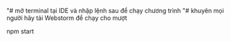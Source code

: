 "# mở terminal tại IDE và nhập lệnh sau để chạy chương trình
"# khuyên mọi người hãy tải Webstorm để chạy cho mượt

npm start

